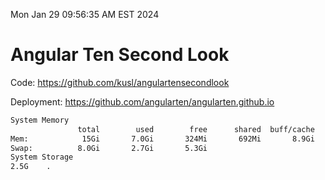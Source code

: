 Mon Jan 29 09:56:35 AM EST 2024

# Angular Ten Second Look

Code: https://github.com/kusl/angulartensecondlook

Deployment: https://github.com/angularten/angularten.github.io

```bash
System Memory
               total        used        free      shared  buff/cache   available
Mem:            15Gi       7.0Gi       324Mi       692Mi       8.9Gi       8.3Gi
Swap:          8.0Gi       2.7Gi       5.3Gi
System Storage
2.5G	.
```
```bash
